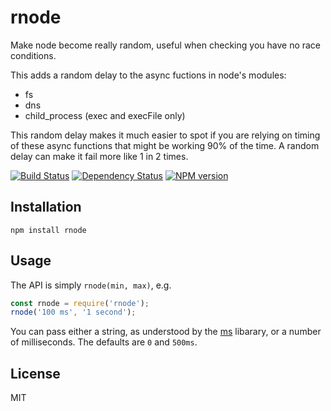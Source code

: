 # rnode

Make node become really random, useful when checking you have no race conditions.

This adds a random delay to the async fuctions in node's modules:

 - fs
 - dns
 - child_process (exec and execFile only)

This random delay makes it much easier to spot if you are relying on timing of these async functions that might be working 90% of the time.  A random delay can make it fail more like 1 in 2 times.

[![Build Status](https://img.shields.io/travis/ForbesLindesay/rnode/master.svg)](https://travis-ci.org/ForbesLindesay/rnode)
[![Dependency Status](https://img.shields.io/david/ForbesLindesay/rnode.svg)](https://david-dm.org/ForbesLindesay/rnode)
[![NPM version](https://img.shields.io/npm/v/rnode.svg)](https://www.npmjs.com/package/rnode)

## Installation

    npm install rnode

## Usage

The API is simply `rnode(min, max)`, e.g.

```js
const rnode = require('rnode');
rnode('100 ms', '1 second');
```

You can pass either a string, as understood by the [ms](https://www.npmjs.com/package/ms) libarary, or a number of milliseconds.  The defaults are `0` and `500ms`.

## License

  MIT
